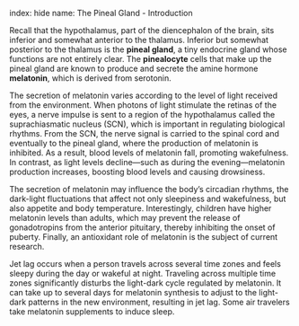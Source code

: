 index: hide
name: The Pineal Gland - Introduction

Recall that the hypothalamus, part of the diencephalon of the brain, sits inferior and somewhat anterior to the thalamus. Inferior but somewhat posterior to the thalamus is the  **pineal gland**, a tiny endocrine gland whose functions are not entirely clear. The  **pinealocyte** cells that make up the pineal gland are known to produce and secrete the amine hormone  **melatonin**, which is derived from serotonin.

The secretion of melatonin varies according to the level of light received from the environment. When photons of light stimulate the retinas of the eyes, a nerve impulse is sent to a region of the hypothalamus called the suprachiasmatic nucleus (SCN), which is important in regulating biological rhythms. From the SCN, the nerve signal is carried to the spinal cord and eventually to the pineal gland, where the production of melatonin is inhibited. As a result, blood levels of melatonin fall, promoting wakefulness. In contrast, as light levels decline—such as during the evening—melatonin production increases, boosting blood levels and causing drowsiness.

The secretion of melatonin may influence the body’s circadian rhythms, the dark-light fluctuations that affect not only sleepiness and wakefulness, but also appetite and body temperature. Interestingly, children have higher melatonin levels than adults, which may prevent the release of gonadotropins from the anterior pituitary, thereby inhibiting the onset of puberty. Finally, an antioxidant role of melatonin is the subject of current research.

Jet lag occurs when a person travels across several time zones and feels sleepy during the day or wakeful at night. Traveling across multiple time zones significantly disturbs the light-dark cycle regulated by melatonin. It can take up to several days for melatonin synthesis to adjust to the light-dark patterns in the new environment, resulting in jet lag. Some air travelers take melatonin supplements to induce sleep.
